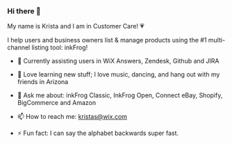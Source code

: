 ### Hi there 👋

My name is Krista and I am in Customer Care! &#128151;

I help users and business owners list & manage products using the #1 multi-channel listing tool: inkFrog! 
 
- 🔭 Currently assisting users in WiX Answers, Zendesk, Github and JIRA 

- 🌱 Love learning new stuff; I love music, dancing, and hang out with my friends in Arizona

- 💬 Ask me about: inkFrog Classic, InkFrog Open, Connect eBay, Shopify, BigCommerce and Amazon

- 📫 How to reach me: kristas@wix.com 

- ⚡ Fun fact: I can say the alphabet backwards super fast.   

<!--
**Ksisung/ksisung** is a ✨ _special_ ✨ repository because its `README.md` (this file) appears on your GitHub profile.
 
-->
